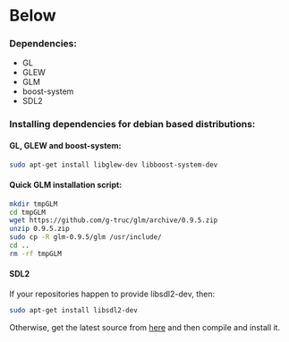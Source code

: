 # Below
### Dependencies:
 - GL
 - GLEW
 - GLM
 - boost-system
 - SDL2


### Installing dependencies for debian based distributions:

#### GL, GLEW and boost-system:
```sh
sudo apt-get install libglew-dev libboost-system-dev
```

#### Quick GLM installation script:
```sh
mkdir tmpGLM
cd tmpGLM
wget https://github.com/g-truc/glm/archive/0.9.5.zip
unzip 0.9.5.zip
sudo cp -R glm-0.9.5/glm /usr/include/
cd ..
rm -rf tmpGLM

```

#### SDL2
If your repositories happen to provide libsdl2-dev, then:
```sh
sudo apt-get install libsdl2-dev
```

Otherwise, get the latest source from [here](http://www.libsdl.org/download-2.0.php) and then compile and install it.

